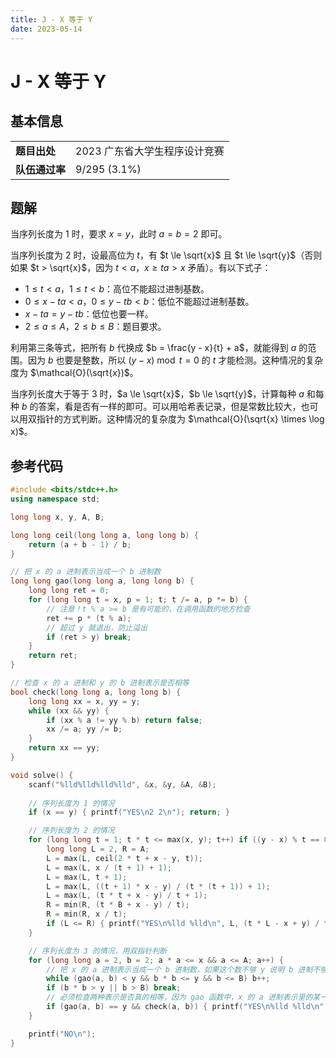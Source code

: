 ```yaml
---
title: J - X 等于 Y
date: 2023-05-14
---
```


# J - X 等于 Y

## 基本信息

<table>
<tr>
<td><b>题目出处</b></td><td>2023 广东省大学生程序设计竞赛</td>
</tr>
<tr>
<td><b>队伍通过率</b></td><td>9/295 (3.1%)</td>
</tr>
</table>

## 题解

当序列长度为 $1$ 时，要求 $x = y$，此时 $a = b = 2$ 即可。

当序列长度为 $2$ 时，设最高位为 $t$，有 $t \le \sqrt{x}$ 且 $t \le \sqrt{y}$（否则如果 $t > \sqrt{x}$，因为 $t < a$，$x \ge ta > x$ 矛盾）。有以下式子：

* $1 \le t < a$，$1 \le t < b$：高位不能超过进制基数。
* $0 \le x - ta < a$，$0 \le y - tb < b$：低位不能超过进制基数。
* $x - ta = y - tb$：低位也要一样。
* $2 \le a \le A$，$2 \le b \le B$：题目要求。

利用第三条等式，把所有 $b$ 代换成 $b = \frac{y - x}{t} + a$，就能得到 $a$ 的范围。因为 $b$ 也要是整数，所以 $(y - x) \bmod t = 0$ 的 $t$ 才能检测。这种情况的复杂度为 $\mathcal{O}(\sqrt{x})$。

当序列长度大于等于 $3$ 时，$a \le \sqrt{x}$，$b \le \sqrt{y}$，计算每种 $a$ 和每种 $b$ 的答案，看是否有一样的即可。可以用哈希表记录，但是常数比较大，也可以用双指针的方式判断。这种情况的复杂度为 $\mathcal{O}(\sqrt{x} \times \log x)$。

## 参考代码

```c++ linenums="1"
#include <bits/stdc++.h>
using namespace std;

long long x, y, A, B;

long long ceil(long long a, long long b) {
    return (a + b - 1) / b;
}

// 把 x 的 a 进制表示当成一个 b 进制数
long long gao(long long a, long long b) {
    long long ret = 0;
    for (long long t = x, p = 1; t; t /= a, p *= b) {
        // 注意！t % a >= b 是有可能的，在调用函数的地方检查
        ret += p * (t % a);
        // 超过 y 就退出，防止溢出
        if (ret > y) break;
    }
    return ret;
}

// 检查 x 的 a 进制和 y 的 b 进制表示是否相等
bool check(long long a, long long b) {
    long long xx = x, yy = y;
    while (xx && yy) {
        if (xx % a != yy % b) return false;
        xx /= a; yy /= b;
    }
    return xx == yy;
}

void solve() {
    scanf("%lld%lld%lld%lld", &x, &y, &A, &B);
    
    // 序列长度为 1 的情况
    if (x == y) { printf("YES\n2 2\n"); return; }

    // 序列长度为 2 的情况
    for (long long t = 1; t * t <= max(x, y); t++) if ((y - x) % t == 0) {
        long long L = 2, R = A;
        L = max(L, ceil(2 * t + x - y, t));
        L = max(L, x / (t + 1) + 1);
        L = max(L, t + 1);
        L = max(L, ((t + 1) * x - y) / (t * (t + 1)) + 1);
        L = max(L, (t * t + x - y) / t + 1);
        R = min(R, (t * B + x - y) / t);
        R = min(R, x / t);
        if (L <= R) { printf("YES\n%lld %lld\n", L, (t * L - x + y) / t); return; }
    }

    // 序列长度为 3 的情况，用双指针判断
    for (long long a = 2, b = 2; a * a <= x && a <= A; a++) {
        // 把 x 的 a 进制表示当成一个 b 进制数，如果这个数不够 y 说明 b 进制不够大
        while (gao(a, b) < y && b * b <= y && b <= B) b++;
        if (b * b > y || b > B) break;
        // 必须检查两种表示是否真的相等，因为 gao 函数中，x 的 a 进制表示里的某一位可能大于等于 b
        if (gao(a, b) == y && check(a, b)) { printf("YES\n%lld %lld\n", a, b); return; }
    }

    printf("NO\n");
}
```
